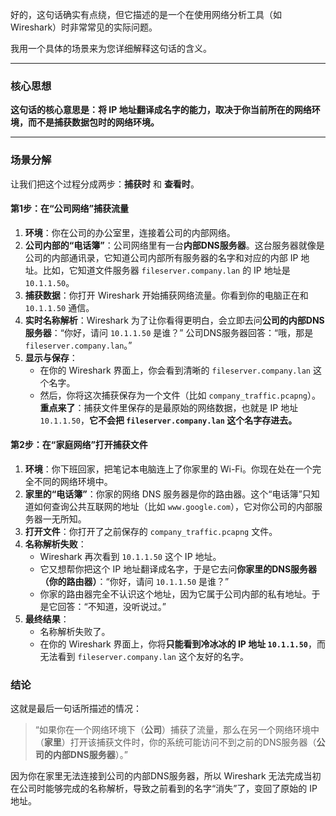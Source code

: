 好的，这句话确实有点绕，但它描述的是一个在使用网络分析工具（如 Wireshark）时非常常见的实际问题。

我用一个具体的场景来为您详细解释这句话的含义。

---

### 核心思想

**这句话的核心意思是：将 IP 地址翻译成名字的能力，取决于你当前所在的网络环境，而不是捕获数据包时的网络环境。**

---

### 场景分解

让我们把这个过程分成两步：**捕获时** 和 **查看时**。

#### 第1步：在“公司网络”捕获流量

1.  **环境**：你在公司的办公室里，连接着公司的内部网络。
2.  **公司内部的“电话簿”**：公司网络里有一台**内部DNS服务器**。这台服务器就像是公司的内部通讯录，它知道公司内部所有服务器的名字和对应的内部 IP 地址。比如，它知道文件服务器 `fileserver.company.lan` 的 IP 地址是 `10.1.1.50`。
3.  **捕获数据**：你打开 Wireshark 开始捕获网络流量。你看到你的电脑正在和 `10.1.1.50` 通信。
4.  **实时名称解析**：Wireshark 为了让你看得更明白，会立即去问**公司的内部DNS服务器**：“你好，请问 `10.1.1.50` 是谁？” 公司DNS服务器回答：“哦，那是 `fileserver.company.lan`。”
5.  **显示与保存**：
    * 在你的 Wireshark 界面上，你会看到清晰的 `fileserver.company.lan` 这个名字。
    * 然后，你将这次捕获保存为一个文件（比如 `company_traffic.pcapng`）。**重点来了**：捕获文件里保存的是最原始的网络数据，也就是 IP 地址 `10.1.1.50`，**它不会把 `fileserver.company.lan` 这个名字存进去。**

#### 第2步：在“家庭网络”打开捕获文件

1.  **环境**：你下班回家，把笔记本电脑连上了你家里的 Wi-Fi。你现在处在一个完全不同的网络环境中。
2.  **家里的“电话簿”**：你家的网络 DNS 服务器是你的路由器。这个“电话簿”只知道如何查询公共互联网的地址（比如 `www.google.com`），它对你公司的内部服务器一无所知。
3.  **打开文件**：你打开了之前保存的 `company_traffic.pcapng` 文件。
4.  **名称解析失败**：
    * Wireshark 再次看到 `10.1.1.50` 这个 IP 地址。
    * 它又想帮你把这个 IP 地址翻译成名字，于是它去问**你家里的DNS服务器（你的路由器）**：“你好，请问 `10.1.1.50` 是谁？”
    * 你家的路由器完全不认识这个地址，因为它属于公司内部的私有地址。于是它回答：“不知道，没听说过。”
5.  **最终结果**：
    * 名称解析失败了。
    * 在你的 Wireshark 界面上，你将**只能看到冷冰冰的 IP 地址 `10.1.1.50`**，而无法看到 `fileserver.company.lan` 这个友好的名字。

### 结论

这就是最后一句话所描述的情况：

> “如果你在一个网络环境下（**公司**）捕获了流量，那么在另一个网络环境中（**家里**）打开该捕获文件时，你的系统可能访问不到之前的DNS服务器（**公司的内部DNS服务器**）。”

因为你在家里无法连接到公司的内部DNS服务器，所以 Wireshark 无法完成当初在公司时能够完成的名称解析，导致之前看到的名字“消失”了，变回了原始的 IP 地址。